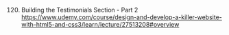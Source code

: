 120. Building the Testimonials Section - Part 2
https://www.udemy.com/course/design-and-develop-a-killer-website-with-html5-and-css3/learn/lecture/27513208#overview




